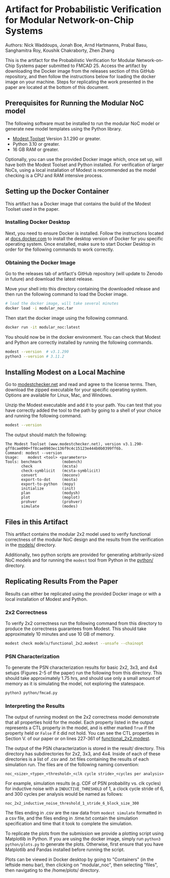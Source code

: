 # Artifact for Probabilistic Verification for Modular Network-on-Chip Systems

Authors: Nick Waddoups, Jonah Boe, Arnd Hartmanns, Prabal Basu, Sanghamitra Roy, Koushik Chakraborty,
Zhen Zhang

This is the artifact for the Probabilistic Verification for Modular Network-on-Chip Systems
paper submitted to FMCAD 25. Access the artifact by downloading the Docker image from the
releases section of this GitHub repository, and then follow the instructions below for
loading the docker image on your machine. Steps for replicating the work presented in
the paper are located at the bottom of this document.

## Prerequisites for Running the Modular NoC model

The following software must be installed to run the modular NoC model or generate new model
templates using the Python library.

- [Modest Toolset](https://www.modestchecker.net/) Version 3.1.290 or greater.
- Python 3.10 or greater.
- 16 GB RAM or greater.

Optionally, you can use the provided Docker image which, once set up, will have both the
Modest Toolset and Python installed. For verification of larger NoCs, using a local
installation of Modest is recommended as the model checking is a CPU and RAM intensive
process.

## Setting up the Docker Container

This artifact has a Docker image that contains the build of the Modest Toolset used in the
paper.

### Installing Docker Desktop

Next, you need to ensure Docker is installed. Follow the instructions located at
[docs.docker.com](https://docs.docker.com/desktop/) to install the desktop version of
Docker for you specific operating system. Once enstalled, make sure to start Docker
Desktop in order for the following commands to work correctly.

### Obtaining the Docker Image

Go to the releases tab of artifact's GitHub repository (will update to Zenodo in future)
and download the latest release.

Move your shell into this directory containing the downloaded release and then
run the following command to load the Docker image.

```sh
# load the docker image, will take several minutes
docker load -i modular_noc.tar
```

Then start the docker image using the following command.

```sh
docker run -it modular_noc:latest
```

You should now be in the docker environment. You can check that Modest and Python are correctly
installed by running the following commands.

```sh
modest --version  # v3.1.290
python3 --version # 3.11.2
```

## Installing Modest on a Local Machine

Go to [modestchecker.net](https://www.modestchecker.net/Downloads/) and read and
agree to the license terms. Then, download the zipped executable for your specific
operating system. Options are available for Linux, Mac, and Windows.

Unzip the Modest executable and add it to your path. You can test that you have
correctly added the tool to the path by going to a shell of your choice and
running the following command.

```sh
modest --version
```

The output should match the following:

```text
The Modest Toolset (www.modestchecker.net), version v3.1.290-gff8cae090+ff8cae0903ec136f9c4c15123e444b0b0399ff6b.
Command: modest --version
Usage:    modest <tool> <parameters>
Tools: benchmark         (mobench)
       check             (mcsta)
       check-symblicit   (mcsta-symblicit)
       convert           (moconv)
       export-to-dot     (mosta)
       export-to-python  (mopy)
       initialize        (init)
       plan              (modysh)
       plot              (moplot)
       prohver           (prohver)
       simulate          (modes)
```

## Files in this Artifact

This artifact contains the modular 2x2 model used to verify functional correctness of the
modular NoC design and the results from the verification in the [models/](./models/)
directory.

Additionally, two python scripts are provided for generating arbitrarily-sized NoC models
and for running the `modest` tool from Python in the [python/](./python/) directory.

## Replicating Results From the Paper

Results can either be replicated using the provided Docker image or with a local
installation of Modest and Python.

### 2x2 Correctness

To verify 2x2 correctness run the following command from this directory to produce the
correctness guarantees from Modest. This should take approximately 10 minutes and use
10 GB of memory.

```sh
modest check models/functional_2x2.modest --unsafe --chainopt
```

### PSN Characterization

To generate the PSN characterization results for basic 2x2, 3x3, and 4x4 setups (Figures 2-5
of the paper) run the following from this directory. This should take approximately 1.75 hrs,
and should use only a small amount of memory as it is simulating the model, not exploring the
statespace.

```sh
python3 python/fmcad.py
```

### Interpreting the Results

The output of running modest on the 2x2 correctness model demonstrate that all properties hold
for the model. Each property listed in the output represents a CTL property in the model, and
is either marked `True` if the property held or `False` if it did not hold. You can see the CTL
properties in Section V. of our paper or on lines 227-361 of
[functional_2x2.modest](models/functional_2x2.modest).

The output of the PSN characterization is stored in the result/ directory. This directory has
subdirectories for 2x2, 3x3, and 4x4. Inside of each of these directories is a list of .csv
and .txt files containing the results of each simulation run. The files are of the following
naming convention:

```text
noc_<size>_<type>_<threshold>_<clk cycle stride>_<cycles per analysis>
```

For example, simulation results (e.g. CDF of PSN probability vs. clk cycles) for inductive noise
with a `INDUCTIVE_THRESHOLD` of 1, a clock cycle stride of 6, and 300 cycles per analysis would
be named as follows:

```text
noc_2x2_inductive_noise_threshold_1_stride_6_block_size_300
```

The files ending in .csv are the raw data from `modest simulate` formatted in a csv file, and the
files ending in .time.txt contain the simulation specification and time that it took to complete
the simulation.

To replicate the plots from the submission we provide a plotting script using Matplotlib in Python.
If you are using the docker image, simply run `python3 python/plots.py` to generate the plots.
Otherwise, first ensure that you have Matplotlib and Pandas installed before running the script.

Plots can be viewed in Docker desktop by going to "Containers" (in the leftside menu bar), then clicking
on "modular_noc", then selecting "files", then navigating to the /home/plots/ directory.